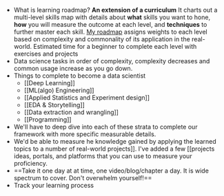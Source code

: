 - What is learning roadmap?
**An extension of a curriculum**
It charts out a multi-level skills map with details about **what** skills you want to hone, **how** you will measure the outcome at each level, and **techniques** to further master each skill.
[My roadmap](https://www-freecodecamp-org.cdn.ampproject.org/c/s/www.freecodecamp.org/news/data-science-learning-roadmap/amp/) assigns weights to each level based on complexity and commonality of its application in the real-world. Estimated time for a beginner to complete each level with exercises and projects
-  Data science tasks in order of complexity, complexity decreases and common usage increase as you go down.
-  Things to complete to become a data scientist
	- [[Deep Learning]]
	- [[ML(algo) Engineering]]
	- [[Applied Statistics and Experiment design]]
	- [[EDA & Storytelling]]
	- [[Data extraction and wrangling]]
	- [[Programming]]
- We'll have to deep dive into each of these strata to complete our framework with more specific measurable details.
- We'd be able to measure he knowledge gained by applying the learned topics to a number of real-world projects]]. I've added a few [[projects ideas, portals, and platforms that you can use to measure your proficiency.
- ==Take it one day at at time, one video/blog/chapter a day. It is wide spectrum to cover. Don't overwhelm yourself!==
- Track your learning process